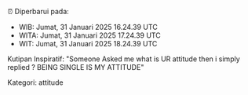⏰ Diperbarui pada:
- WIB: Jumat, 31 Januari 2025 16.24.39 UTC
- WITA: Jumat, 31 Januari 2025 17.24.39 UTC
- WIT: Jumat, 31 Januari 2025 18.24.39 UTC

Kutipan Inspiratif:
"Someone Asked me what is UR attitude then i simply replied ? BEING SINGLE IS MY ATTITUDE"


Kategori: attitude

